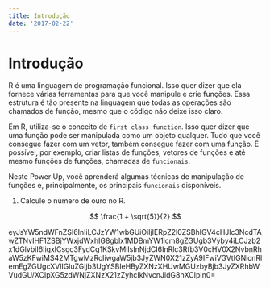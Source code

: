 ```yaml
---
title: Introdução
date: '2017-02-22'
---
```







# Introdução

R é uma linguagem de programação funcional. Isso quer dizer que ela fornece várias ferramentas para que você manipule e crie funções. Essa estrutura é tão presente na linguagem que todas as operações são chamados de função, mesmo que o código não deixe isso claro.

Em R, utiliza-se o conceito de `first class function`. Isso quer dizer que uma função pode ser manipulada como um objeto qualquer. Tudo que você consegue fazer com um vetor, também consegue fazer com uma função. É possível, por exemplo, criar listas de funções, vetores de funções e até mesmo funções de funções, chamadas de `funcionais`.

Neste Power Up, você aprenderá algumas técnicas de manipulação de funções e, principalmente, os principais `funcionais` disponíveis.







<script src="https://cdn.datacamp.com/datacamp-light-latest.min.js"></script>




<script src="https://cdn.datacamp.com/datacamp-light-latest.min.js"></script>



1. Calcule o número de ouro no R.

$$
\frac{1 + \sqrt{5}}{2}
$$

<div data-datacamp-exercise data-height="300" data-encoded="true">eyJsYW5ndWFnZSI6InIiLCJzYW1wbGUiOiIjIERpZ2l0ZSBhIGV4cHJlc3NcdTAwZTNvIHF1ZSBjYWxjdWxhIG8gblx1MDBmYW1lcm8gZGUgb3Vyby4iLCJzb2x1dGlvbiI6IigxICsgc3FydCg1KSkvMiIsInNjdCI6InRlc3Rfb3V0cHV0X2NvbnRhaW5zKFwiMS42MTgwMzRcIiwgaW5jb3JyZWN0X21zZyA9IFwiVGVtIGNlcnRlemEgZGUgcXVlIGluZGljb3UgYSBleHByZXNzXHUwMGUzbyBjb3JyZXRhbWVudGU/XCIpXG5zdWNjZXNzX21zZyhcIkNvcnJldG8hXCIpIn0=</div>







